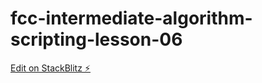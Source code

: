 # fcc-intermediate-algorithm-scripting-lesson-06

[Edit on StackBlitz ⚡️](https://stackblitz.com/edit/js-nnl3y3)